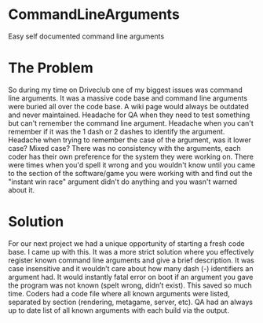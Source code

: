 # CommandLineArguments

Easy self documented command line arguments 

# The Problem

So during my time on Driveclub one of my biggest issues was command line arguments. It was a massive code base and command line arguments were buried all over the code base. A wiki page would always be outdated and never maintained. Headache for QA when they need to test something but can't remember the command line argument. Headache when you can't remember if it was the 1 dash or 2 dashes to identify the argument. Headache when trying to remember the case of the argument, was it lower case? Mixed case? There was no consistency with the arguments, each coder has their own preference for the system they were working on. There were times when you'd spell it wrong and you wouldn't know until you came to the section of the software/game you were working with and find out the "instant win race" argument didn't do anything and you wasn't warned about it.

# Solution

For our next project we had a unique opportunity of starting a fresh code base. I came up with this. It was a more strict solution where you effectively register known command line arguments and give a brief description. It was case insensitive and it wouldn’t care about how many dash (-) identifiers an argument had. It would instantly fatal error on boot if an argument you gave the program was not known (spelt wrong, didn’t exist). This saved so much time. Coders had a code file where all known arguments were listed, separated by section (rendering, metagame, server, etc). QA had an always up to date list of all known arguments with each build via the output.
